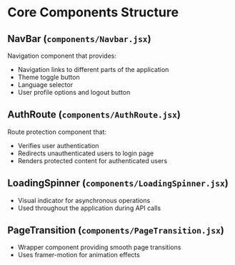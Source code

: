 # Core Components Structure

## NavBar (`components/Navbar.jsx`)

Navigation component that provides:

- Navigation links to different parts of the application
- Theme toggle button
- Language selector
- User profile options and logout button

## AuthRoute (`components/AuthRoute.jsx`)

Route protection component that:

- Verifies user authentication
- Redirects unauthenticated users to login page
- Renders protected content for authenticated users

## LoadingSpinner (`components/LoadingSpinner.jsx`)

- Visual indicator for asynchronous operations
- Used throughout the application during API calls

## PageTransition (`components/PageTransition.jsx`)

- Wrapper component providing smooth page transitions
- Uses framer-motion for animation effects
